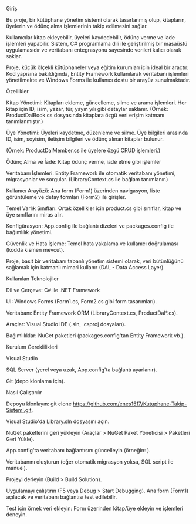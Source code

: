 Giriş

Bu proje, bir kütüphane yönetim sistemi olarak tasarlanmış olup, kitapların, üyelerin ve ödünç alma işlemlerinin takip edilmesini sağlar. 

Kullanıcılar kitap ekleyebilir, üyeleri kaydedebilir, ödünç verme ve iade işlemleri yapabilir. Sistem, C# programlama dili ile geliştirilmiş bir masaüstü uygulamasıdır ve veritabanı entegrasyonu sayesinde verileri kalıcı olarak saklar. 

Proje, küçük ölçekli kütüphaneler veya eğitim kurumları için ideal bir araçtır. Kod yapısına bakıldığında, Entity Framework kullanılarak veritabanı işlemleri yönetilmekte ve Windows Forms ile kullanıcı dostu bir arayüz sunulmaktadır.


Özellikler


Kitap Yönetimi: Kitapları ekleme, güncelleme, silme ve arama işlemleri. Her kitap için ID, isim, yazar, tür, yayın yılı gibi detaylar saklanır.
(Örnek: ProductDalBook.cs dosyasında kitaplara özgü veri erişim katmanı tanımlanmıştır.)

Üye Yönetimi: Üyeleri kaydetme, düzenleme ve silme. Üye bilgileri arasında ID, isim, soyisim, iletişim bilgileri ve ödünç alınan kitaplar bulunur. 

(Örnek: ProductDalMember.cs ile üyelere özgü CRUD işlemleri.)

Ödünç Alma ve İade: Kitap ödünç verme, iade etme  gibi işlemler 

Veritabanı İşlemleri: Entity Framework ile otomatik veritabanı yönetimi, migrasyonlar ve sorgular. (LibraryContext.cs ile bağlam tanımlanır.)

Kullanıcı Arayüzü: Ana form (Form1) üzerinden navigasyon, liste görüntüleme ve detay formları (Form2) ile girişler.

Temel Varlık Sınıfları: Ortak özellikler için product.cs gibi sınıflar, kitap ve üye sınıflarını miras alır.

Konfigürasyon: App.config ile bağlantı dizeleri ve packages.config ile bağımlılık yönetimi.

Güvenlik ve Hata İşleme: Temel hata yakalama ve kullanıcı doğrulaması (kodda kısmen mevcut).

Proje, basit bir veritabanı tabanlı yönetim sistemi olarak, veri bütünlüğünü sağlamak için katmanlı mimari kullanır (DAL - Data Access Layer).

Kullanılan Teknolojiler

Dil ve Çerçeve: C# ile .NET Framework

UI: Windows Forms (Form1.cs, Form2.cs gibi form tasarımları).

Veritabanı: Entity Framework ORM (LibraryContext.cs, ProductDal*.cs).

Araçlar: Visual Studio IDE (.sln, .csproj dosyaları).

Bağımlılıklar: NuGet paketleri (packages.config'tan Entity Framework vb.).

Kurulum Gereklilikleri

Visual Studio 

SQL Server (yerel veya uzak, App.config'ta bağlantı ayarlanır).

Git (depo klonlama için).

Nasıl Çalıştırılır

Depoyu klonlayın: git clone https://github.com/enes1517/Kutuphane-Takip-Sistemi.git.

Visual Studio'da Library.sln dosyasını açın.

NuGet paketlerini geri yükleyin (Araçlar > NuGet Paket Yöneticisi > Paketleri Geri Yükle).

App.config'ta veritabanı bağlantısını güncelleyin (örneğin: <connectionStrings><add name="LibraryContext" 
                                                                                 connectionString="Server=localhost;Database=LibraryDB;Integrated Security=True;" providerName="System.Data.SqlClient"/></connectionStrings>).

Veritabanını oluşturun (eğer otomatik migrasyon yoksa, SQL script ile manuel).

Projeyi derleyin (Build > Build Solution).

Uygulamayı çalıştırın (F5 veya Debug > Start Debugging). Ana form (Form1) açılacak ve veritabanı bağlantısı test edilebilir.

Test için örnek veri ekleyin: Form üzerinden kitap/üye ekleyin ve işlemleri deneyin.
